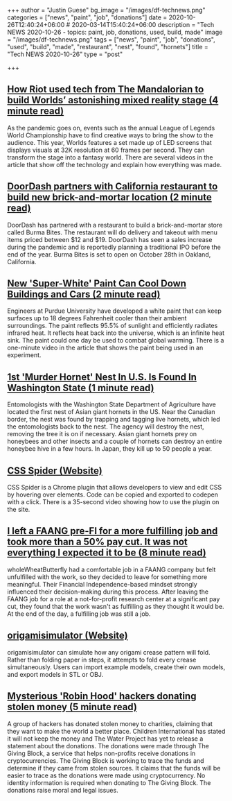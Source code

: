 +++
author = "Justin Guese"
bg_image = "/images/df-technews.png"
categories = ["news", "paint", "job", "donations"]
date = 2020-10-26T12:40:24+06:00 # 2020-03-14T15:40:24+06:00
description = "Tech NEWS 2020-10-26 - topics: paint, job, donations, used, build, made"
image = "/images/df-technews.png"
tags = ["news", "paint", "job", "donations", "used", "build", "made", "restaurant", "nest", "found", "hornets"]
title = "Tech NEWS 2020-10-26"
type = "post"

+++

## [How Riot used tech from The Mandalorian to build Worlds’ astonishing mixed reality stage (4 minute read)](https://www.theverge.com/2020/10/24/21529317/league-of-legends-world-championship-high-tech-stage-riot-mandalorian/1/010001756463618b-a9917b13-830d-46df-a7e9-5135e4303f20-000000/OZeZo8EBI0Tb8lwUVeIVG1E0yrsARR4uMmyT5w1mryk=164)

As the pandemic goes on, events such as the annual League of Legends World Championship have to find creative ways to bring the show to the audience. This year, Worlds features a set made up of LED screens that displays visuals at 32K resolution at 60 frames per second. They can transform the stage into a fantasy world. There are several videos in the article that show off the technology and explain how everything was made.

## [DoorDash partners with California restaurant to build new brick-and-mortar location (2 minute read)](https://www.theverge.com/2020/10/24/21531685/doordash-partners-california-restaurant-burma-location/1/010001756463618b-a9917b13-830d-46df-a7e9-5135e4303f20-000000/6bPStkLEC7H2KubJplytxVr_rOnjK4LiLZY2VvNgVog=164)

DoorDash has partnered with a restaurant to build a brick-and-mortar store called Burma Bites. The restaurant will do delivery and takeout with menu items priced between $12 and $19. DoorDash has seen a sales increase during the pandemic and is reportedly planning a traditional IPO before the end of the year. Burma Bites is set to open on October 28th in Oakland, California.

## [New 'Super-White' Paint Can Cool Down Buildings and Cars (2 minute read)](https://interestingengineering.com/new-super-white-paint-can-cool-down-buildings-and-cars/1/010001756463618b-a9917b13-830d-46df-a7e9-5135e4303f20-000000/WVU5ejZP2W_wx5L_m38ZoyH6YFaUsd6ZT96PXsdk-Io=164)

Engineers at Purdue University have developed a white paint that can keep surfaces up to 18 degrees Fahrenheit cooler than their ambient surroundings. The paint reflects 95.5% of sunlight and efficiently radiates infrared heat. It reflects heat back into the universe, which is an infinite heat sink. The paint could one day be used to combat global warming. There is a one-minute video in the article that shows the paint being used in an experiment.

## [1st 'Murder Hornet' Nest In U.S. Is Found In Washington State (1 minute read)](https://www.npr.org/2020/10/23/927235267/first-murder-hornet-nest-in-u-s-is-found-in-washington-state/1/010001756463618b-a9917b13-830d-46df-a7e9-5135e4303f20-000000/AtnKdjwF2UejqZaHwLjQIXy6nlD3MerFmlDNy2iSDJI=164)

Entomologists with the Washington State Department of Agriculture have located the first nest of Asian giant hornets in the US. Near the Canadian border, the nest was found by trapping and tagging live hornets, which led the entomologists back to the nest. The agency will destroy the nest, removing the tree it is on if necessary. Asian giant hornets prey on honeybees and other insects and a couple of hornets can destroy an entire honeybee hive in a few hours. In Japan, they kill up to 50 people a year.

## [CSS Spider (Website)](https://cssspider.fresalabs.com/home/1/010001756463618b-a9917b13-830d-46df-a7e9-5135e4303f20-000000/evAKotmAd5vLdqLl-GY_vCacHa2R9Iemzn1bqQwRYzA=164)

CSS Spider is a Chrome plugin that allows developers to view and edit CSS by hovering over elements. Code can be copied and exported to codepen with a click. There is a 35-second video showing how to use the plugin on the site.

## [I left a FAANG pre-FI for a more fulfilling job and took more than a 50% pay cut. It was not everything I expected it to be (8 minute read)](https://www.reddit.com/r/financialindependence/comments/jhe6va/i_left_a_faang_prefi_for_a_more_fulfilling_job//1/010001756463618b-a9917b13-830d-46df-a7e9-5135e4303f20-000000/t3IuIlwy2iPxZetf9S-SflyoEdzdo54o9VBEzOtGaGE=164)

wholeWheatButterfly had a comfortable job in a FAANG company but felt unfulfilled with the work, so they decided to leave for something more meaningful. Their Financial Independence-based mindset strongly influenced their decision-making during this process. After leaving the FAANG job for a role at a not-for-profit research center at a significant pay cut, they found that the work wasn't as fulfilling as they thought it would be. At the end of the day, a fulfilling job was still a job.

## [origamisimulator (Website)](https://origamisimulator.org//1/010001756463618b-a9917b13-830d-46df-a7e9-5135e4303f20-000000/IVwGQXKOHoZHRbkrR6FM9Akb2EMs3Sbnzuo_C6-ojeI=164)

origamisimulator can simulate how any origami crease pattern will fold. Rather than folding paper in steps, it attempts to fold every crease simultaneously. Users can import example models, create their own models, and export models in STL or OBJ.

## [Mysterious 'Robin Hood' hackers donating stolen money (5 minute read)](https://www.bbc.com/news/technology-54591761/1/010001756463618b-a9917b13-830d-46df-a7e9-5135e4303f20-000000/58ZW4F8DVEtjEUFUfh8L2HUTAtTxF2BdCY2QOPYJQUo=164)

A group of hackers has donated stolen money to charities, claiming that they want to make the world a better place. Children International has stated it will not keep the money and The Water Project has yet to release a statement about the donations. The donations were made through The Giving Block, a service that helps non-profits receive donations in cryptocurrencies. The Giving Block is working to trace the funds and determine if they came from stolen sources. It claims that the funds will be easier to trace as the donations were made using cryptocurrency. No identity information is required when donating to The Giving Block. The donations raise moral and legal issues.

